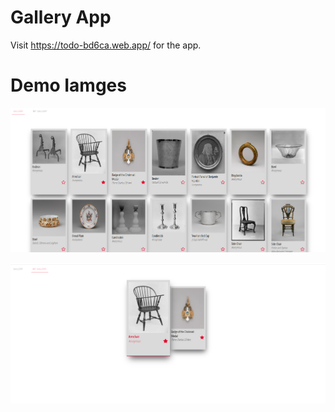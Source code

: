 # Gallery App

Visit https://todo-bd6ca.web.app/ for the app.


# Demo Iamges

![alt text](https://github.com/chetanDhanvij/gallery-app/blob/main/img/Screenshot%20(4).png?raw=true)

![alt text](https://github.com/chetanDhanvij/gallery-app/blob/main/img/Screenshot%20(5).png?raw=true)